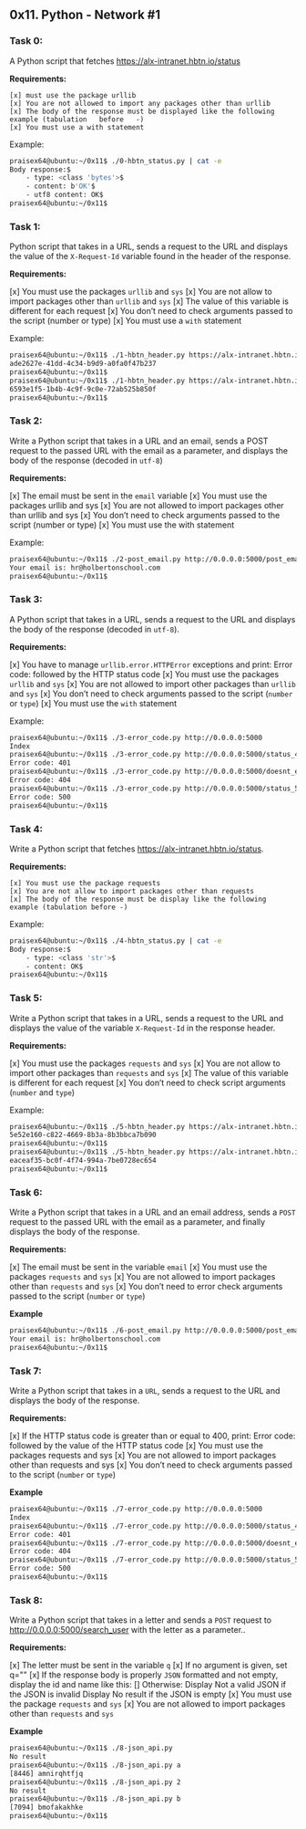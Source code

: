 ## 0x11. Python - Network #1

### Task 0:

 A Python script that fetches https://alx-intranet.hbtn.io/status 

 **Requirements:**

    [x] must use the package urllib
    [x] You are not allowed to import any packages other than urllib
    [x] The body of the response must be displayed like the following example (tabulation   before   -)
    [x] You must use a with statement

Example:

```bash
praisex64@ubuntu:~/0x11$ ./0-hbtn_status.py | cat -e
Body response:$
    - type: <class 'bytes'>$
    - content: b'OK'$
    - utf8 content: OK$
praisex64@ubuntu:~/0x11$ 

```


### Task 1:

 Python script that takes in a URL, sends a request to the URL and displays the value of the `X-Request-Id` variable found in the header of the response.

 **Requirements:**
    
   [x] You must use the packages `urllib` and `sys`
   [x] You are not allow to import packages other than `urllib` and `sys`
   [x] The value of this variable is different for each request
   [x] You don’t need to check arguments passed to the script (number or type)
   [x] You must use a `with` statement


Example:

```bash
praisex64@ubuntu:~/0x11$ ./1-hbtn_header.py https://alx-intranet.hbtn.io
ade2627e-41dd-4c34-b9d9-a0fa0f47b237
praisex64@ubuntu:~/0x11$ 
praisex64@ubuntu:~/0x11$ ./1-hbtn_header.py https://alx-intranet.hbtn.io
6593e1f5-1b4b-4c9f-9c0e-72ab525b850f
praisex64@ubuntu:~/0x11$ 

```


### Task 2:

Write a Python script that takes in a URL and an email, sends a POST request to the passed URL with the email as a parameter, and displays the body of the response (decoded in `utf-8`)

 **Requirements:**
    
   [x] The email must be sent in the `email` variable
   [x] You must use the packages urllib and sys
   [x] You are not allowed to import packages other than urllib and sys
   [x] You don’t need to check arguments passed to the script (number or type)
   [x] You must use the with statement


Example:

```bash
praisex64@ubuntu:~/0x11$ ./2-post_email.py http://0.0.0.0:5000/post_email hr@holbertonschool.com
Your email is: hr@holbertonschool.com
praisex64@ubuntu:~/0x11$ 
```


### Task 3:

A Python script that takes in a URL, sends a request to the URL and displays the body of the response (decoded in `utf-8`).

 **Requirements:**

    
   [x] You have to manage `urllib.error.HTTPError` exceptions and print: Error code: followed by the HTTP  status code
   [x] You must use the packages `urllib` and `sys`
   [x] You are not allowed to import other packages than `urllib` and `sys`
   [x] You don’t need to check arguments passed to the script (`number` or `type`)
   [x] You must use the `with` statement


Example:

```bash
praisex64@ubuntu:~/0x11$ ./3-error_code.py http://0.0.0.0:5000
Index
praisex64@ubuntu:~/0x11$ ./3-error_code.py http://0.0.0.0:5000/status_401
Error code: 401
praisex64@ubuntu:~/0x11$ ./3-error_code.py http://0.0.0.0:5000/doesnt_exist
Error code: 404
praisex64@ubuntu:~/0x11$ ./3-error_code.py http://0.0.0.0:5000/status_500
Error code: 500
praisex64@ubuntu:~/0x11$ 
```

### Task 4:

Write a Python script that fetches https://alx-intranet.hbtn.io/status.

 **Requirements:**

    [x] You must use the package requests
    [x] You are not allow to import packages other than requests
    [x] The body of the response must be display like the following example (tabulation before -)



Example:

```bash
praisex64@ubuntu:~/0x11$ ./4-hbtn_status.py | cat -e
Body response:$
    - type: <class 'str'>$
    - content: OK$
praisex64@ubuntu:~/0x11$ 

```

### Task 5:

Write a Python script that takes in a URL, sends a request to the URL and displays the value of the variable `X-Request-Id` in the response header.

 **Requirements:**

 
  [x]  You must use the packages `requests` and `sys`
  [x]  You are not allow to import other packages than `requests` and `sys`
  [x]  The value of this variable is different for each request
  [x]  You don’t need to check script arguments (`number` and `type`)

Example:

```bash
praisex64@ubuntu:~/0x11$ ./5-hbtn_header.py https://alx-intranet.hbtn.io
5e52e160-c822-4669-8b3a-8b3bbca7b090
praisex64@ubuntu:~/0x11$ 
praisex64@ubuntu:~/0x11$ ./5-hbtn_header.py https://alx-intranet.hbtn.io
eaceaf35-bc0f-4f74-994a-7be0728ec654
praisex64@ubuntu:~/0x11$ 
```

### Task 6:

Write a Python script that takes in a URL and an email address, sends a `POST` request to the passed URL with the email as a parameter, and finally displays the body of the response.

 **Requirements:**
  
   [x] The email must be sent in the variable `email`
   [x] You must use the packages `requests` and `sys`
   [x] You are not allowed to import packages other than `requests` and `sys`
   [x] You don’t need to error check arguments passed to the script (`number` or `type`)


**Example**

```bash
praisex64@ubuntu:~/0x11$ ./6-post_email.py http://0.0.0.0:5000/post_email hr@holbertonschool.com
Your email is: hr@holbertonschool.com
praisex64@ubuntu:~/0x11$ 
```


### Task 7:

Write a Python script that takes in a `URL`, sends a request to the URL and displays the body of the response.

 **Requirements:**

  
   [x] If the HTTP status code is greater than or equal to 400, print: Error code: followed by the value of  the HTTP status code
   [x] You must use the packages requests and sys
   [x] You are not allowed to import packages other than requests and sys
   [x] You don’t need to check arguments passed to the script (`number` or `type`)


**Example**

```bash
praisex64@ubuntu:~/0x11$ ./7-error_code.py http://0.0.0.0:5000
Index
praisex64@ubuntu:~/0x11$ ./7-error_code.py http://0.0.0.0:5000/status_401
Error code: 401
praisex64@ubuntu:~/0x11$ ./7-error_code.py http://0.0.0.0:5000/doesnt_exist
Error code: 404
praisex64@ubuntu:~/0x11$ ./7-error_code.py http://0.0.0.0:5000/status_500
Error code: 500
praisex64@ubuntu:~/0x11$ 
```

### Task 8:

Write a Python script that takes in a letter and sends a `POST` request to http://0.0.0.0:5000/search_user with the letter as a parameter..

 **Requirements:**
    
   [x] The letter must be sent in the variable `q`
   [x] If no argument is given, set q=""
   [x] If the response body is properly `JSON` formatted and not empty, display the id and name like this: [<id>] <name>
    Otherwise:
        Display Not a valid JSON if the JSON is invalid
        Display No result if the JSON is empty
    [x] You must use the package `requests` and `sys`
    [x] You are not allowed to import packages other than `requests` and `sys`



**Example**

```bash
praisex64@ubuntu:~/0x11$ ./8-json_api.py 
No result
praisex64@ubuntu:~/0x11$ ./8-json_api.py a
[8446] amnirqhtfjq
praisex64@ubuntu:~/0x11$ ./8-json_api.py 2
No result
praisex64@ubuntu:~/0x11$ ./8-json_api.py b
[7094] bmofakakhke
praisex64@ubuntu:~/0x11$ 
```



